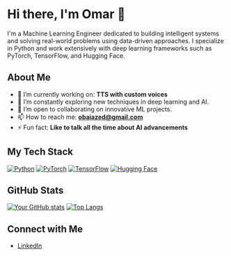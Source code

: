 # Hi there, I'm Omar 👋

I'm a Machine Learning Engineer dedicated to building intelligent systems and solving real-world problems using data-driven approaches. I specialize in Python and work extensively with deep learning frameworks such as PyTorch, TensorFlow, and Hugging Face.

## About Me
- 🔭 I’m currently working on: **TTS with custom voices**
- 🌱 I’m constantly exploring new techniques in deep learning and AI.
- 👯 I’m open to collaborating on innovative ML projects.
- 📫 How to reach me: **obaiazed@gmail.com**
- ⚡ Fun fact: **Like to talk all the time about AI advancements**

## My Tech Stack
[![Python](https://img.shields.io/badge/Python-%233776AB.svg?style=for-the-badge&logo=python&logoColor=white)](https://www.python.org)
[![PyTorch](https://img.shields.io/badge/PyTorch-%23EE4C2C.svg?style=for-the-badge&logo=pytorch&logoColor=white)](https://pytorch.org)
[![TensorFlow](https://img.shields.io/badge/TensorFlow-%23FF6F00.svg?style=for-the-badge&logo=tensorflow&logoColor=white)](https://www.tensorflow.org)
[![Hugging Face](https://img.shields.io/badge/HuggingFace-%23000000.svg?style=for-the-badge&logo=huggingface&logoColor=white)](https://huggingface.co)

## GitHub Stats
<!-- Replace `your-username` with your GitHub username -->
[![Your GitHub stats](https://github-readme-stats.vercel.app/api?username=your-username&show_icons=true)](https://github.com/Omar11N)
[![Top Langs](https://github-readme-stats.vercel.app/api/top-langs/?username=your-username&layout=compact)](https://github.com/Omar11N)

## Connect with Me
- [LinkedIn](https://www.linkedin.com/in/omar-baiazid/)
